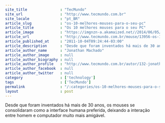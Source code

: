 ```yaml
---
site_title               : "TecMundo"
site_url                 : "http://www.tecmundo.com.br"
site_locale              : "pt_BR"
article_slug             : "os-10-melhores-mouses-para-o-seu-pc"
article_title            : "Os 10 melhores mouses para o seu PC"
article_image            : "https://imgnzn-a.akamaized.net//2014/06/05/05091529486025-t1200x480.jpg"
article_url              : "http://www.tecmundo.com.br/mouse/13956-os-10-melhores-mouses-para-o-seu-pc.htm"
article_published_at     : "2011-10-04T09:24:44-03:00"
article_description      : "Desde que foram inventados há mais de 30 anos, os mouses se consolidaram como a interface humana preferida, deixando a interação entre homem e computador muito mais amigável."
article_author_name      : "Jonathan Machado"
article_author_image     : null
article_author_biography : null
article_author_profile   : "http://www.tecmundo.com.br/autor/132-jonathan-machado/"
article_author_facebook  : null
article_author_twitter   : null
category                 : ['technology']
tags                     : ['TecMundo']
permalink                : "/:categories/os-10-melhores-mouses-para-o-seu-pc/"
layout                   : post
---
```


Desde que foram inventados há mais de 30 anos, os mouses se consolidaram como a interface humana preferida, deixando a interação entre homem e computador muito mais amigável.
